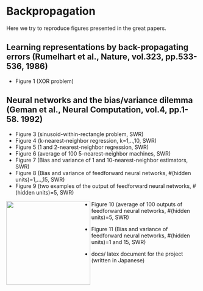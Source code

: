 # Backpropagation

Here we try to reproduce figures presented in the great papers.

## Learning representations by back-propagating errors (Rumelhart et al., Nature, vol.323, pp.533-536, 1986) 
- Figure 1 (XOR problem)

## Neural networks and the bias/variance dilemma (Geman et al., Neural Computation, vol.4, pp.1-58. 1992)
- Figure 3 (sinusoid-within-rectangle problem, SWR)
- Figure 4 (k-nearest-neighbor regression, k=1,..,10, SWR)
- Figure 5 (1 and 2-nearest-neighbor regression, SWR)
- Figure 6 (average of 100 5-nearest-neighbor machines, SWR)
- Figure 7 (Bias and variance of 1 and 10-nearest-neighbor estimators, SWR)
- Figure 8 (Bias and variance of feedforward neural networks, #(hidden units)=1,...,15, SWR)
- Figure 9 (two examples of the output of feedforward neural networks, #(hidden units)=5, SWR)
<img src="https://i.gyazo.com/6136e3d5e2720fefa98a41adfee5f10d.png" height="220px" align="left">

- Figure 10 (average of 100 outputs of feedforward neural networks, #(hidden units)=5, SWR)
- Figure 11 (Bias and variance of feedforward neural networks, #(hidden units)=1 and 15, SWR)

- docs/  latex document for the project (written in Japanese)



